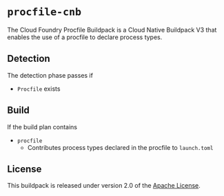 # `procfile-cnb`
The Cloud Foundry Procfile Buildpack is a Cloud Native Buildpack V3 that enables the use of a procfile to declare process types.

## Detection
The detection phase passes if

* `Procfile` exists

## Build
If the build plan contains

* `procfile`
  * Contributes process types declared in the procfile to `launch.toml`

## License
This buildpack is released under version 2.0 of the [Apache License][a].

[a]: https://www.apache.org/licenses/LICENSE-2.0
